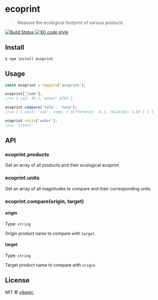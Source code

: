 # ecoprint

> Measure the ecological footprint of various products

[![Build Status](https://travis-ci.org/vikepic/ecoprint.svg?branch=master)](https://travis-ci.org/vikepic/ecoprint) [![XO code style](https://img.shields.io/badge/code_style-XO-5ed9c7.svg)](https://github.com/xojs/xo)

## Install

```
$ npm install ecoprint
```

## Usage

```js
const ecoprint = require('ecoprint');

ecoprint['lamb'];
//=> { co2: 39.2, water: 8763 }

ecoprint.compare('tofu', 'tuna');
//=> [ { unit: 'co2', comp: { difference: -4.1, relation: 3.05 } } ]

ecoprint.units['water'];
//=> 'liters'
```

## API

### ecoprint.products

Get an array of all products and their ecological ecoprint.

### ecoprint.units

Get an array of all magnitudes to compare and their corresponding units.

### ecoprint.compare(origin, target)

#### origin

Type: `string`

Origin product name to compare with `target`.

#### target

Type: `string`

Target product name to compare with `origin`.

## License

MIT © [vikepic](https://vikepic.github.io)
